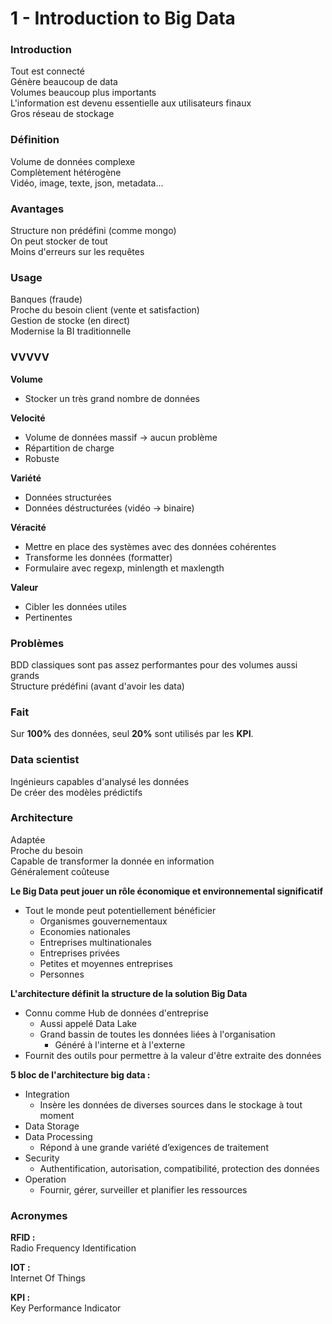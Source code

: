 # 1 - Introduction to Big Data 

### Introduction

Tout est connecté  
Génère beaucoup de data  
Volumes beaucoup plus importants  
L'information est devenu essentielle aux utilisateurs finaux  
Gros réseau de stockage

### Définition

Volume de données complexe  
Complètement hétérogène  
Vidéo, image, texte, json, metadata...

### Avantages

Structure non prédéfini (comme mongo)  
On peut stocker de tout  
Moins d'erreurs sur les requêtes

### Usage

Banques (fraude)  
Proche du besoin client (vente et satisfaction)  
Gestion de stocke (en direct)  
Modernise la BI traditionnelle

### VVVVV

**Volume**
  - Stocker un très grand nombre de données
  
**Velocité**  
  - Volume de données massif -> aucun problème
  - Répartition de charge
  - Robuste
  
**Variété**
  - Données structurées
  - Données déstructurées (vidéo -> binaire)
  
**Véracité**
  - Mettre en place des systèmes avec des données cohérentes
  - Transforme les données (formatter)
  - Formulaire avec regexp, minlength et maxlength
  
**Valeur**
  - Cibler les données utiles
  - Pertinentes

### Problèmes

BDD classiques sont pas assez performantes pour des volumes aussi grands  
Structure prédéfini (avant d'avoir les data)

### Fait

Sur **100%** des données, seul **20%** sont utilisés par les **KPI**.

### Data scientist

Ingénieurs capables d'analysé les données  
De créer des modèles prédictifs

### Architecture

Adaptée  
Proche du besoin  
Capable de transformer la donnée en information  
Généralement coûteuse

**Le Big Data peut jouer un rôle économique et environnemental significatif**
  - Tout le monde peut potentiellement bénéficier
    - Organismes gouvernementaux
    - Economies nationales
    - Entreprises multinationales
    - Entreprises privées
    - Petites et moyennes entreprises
    - Personnes


**L'architecture définit la structure de la solution Big Data**
  - Connu comme Hub de données d'entreprise
    - Aussi appelé Data Lake
    - Grand bassin de toutes les données liées à l'organisation
      - Généré à l'interne et à l'externe
  - Fournit des outils pour permettre à la valeur d'être extraite des données

**5 bloc de l'architecture big data :**
  - Integration
    - Insère les données de diverses sources dans le stockage à tout moment
  - Data Storage
  - Data Processing
    - Répond à une grande variété d’exigences de traitement
  - Security
    - Authentification, autorisation, compatibilité, protection des données
  - Operation
    - Fournir, gérer, surveiller et planifier les ressources

### Acronymes

**RFID :**  
Radio Frequency Identification

**IOT :**  
Internet Of Things

**KPI :**  
Key Performance Indicator
